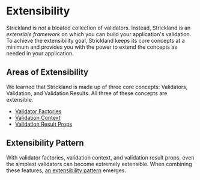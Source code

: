 # Extensibility

Strickland is _not_ a bloated collection of validators. Instead, Strickland is an _extensible framework_ on which you can build your application's validation. To achieve the extensibility goal, Strickland keeps its core concepts at a minimum and provides you with the power to extend the concepts as needed in your application.

## Areas of Extensibility

We learned that Strickland is made up of three core concepts: Validators, Validation, and Validation Results. All three of these concepts are extensible.

* [Validator Factories](validatorfactories.md)
* [Validation Context](validationcontext.md)
* [Validation Result Props](validationresultprops.md)

## Extensibility Pattern

With validator factories, validation context, and validation result props, even the simplest validators can become extremely extensible. When combining these features, [an extensibility pattern](pattern.md) emerges.

